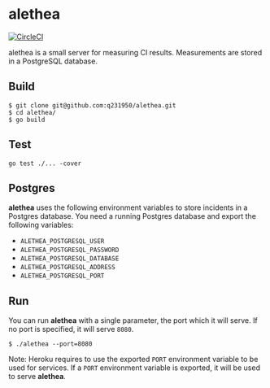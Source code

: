# alethea

[![CircleCI](https://circleci.com/gh/q231950/alethea.svg?style=svg)](https://circleci.com/gh/q231950/alethea)

alethea is a small server for measuring CI results. Measurements are stored in a PostgreSQL database.

## Build

```shell
$ git clone git@github.com:q231950/alethea.git
$ cd alethea/
$ go build
```

## Test

```shell
go test ./... -cover
```

## Postgres

**alethea** uses the following environment variables to store incidents in a Postgres database. You need a running Postgres database and export the following variables:
- `ALETHEA_POSTGRESQL_USER`
- `ALETHEA_POSTGRESQL_PASSWORD`
- `ALETHEA_POSTGRESQL_DATABASE`
- `ALETHEA_POSTGRESQL_ADDRESS`
- `ALETHEA_POSTGRESQL_PORT`

## Run

You can run **alethea** with a single parameter, the port which it will serve. If no port is specified, it will serve `8080`.

```shell
$ ./alethea --port=8080
```

Note: Heroku requires to use the exported `PORT` environment variable to be used for services. If a `PORT` environment variable is exported, it will be used to serve **alethea**.

